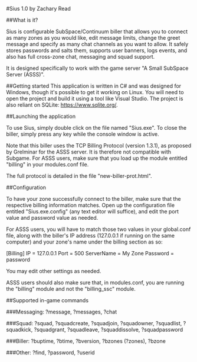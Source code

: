 #Sius 1.0
by Zachary Read


##What is it?

Sius is configurable SubSpace/Continuum biller that
allows you to connect as many zones as you would like,
edit message limits, change the greet message and specify
as many chat channels as you want to allow. It safely
stores passwords and salts them, supports user banners,
logs events, and also has full cross-zone chat, messaging
and squad support. 

It is designed specifically to work with the game server
"A Small SubSpace Server (ASSS)".

##Getting started
This application is written in C# and was designed for
Windows, though it's possible to get it working on
Linux. You will need to open the project and build it
using a tool like Visual Studio. The project is also
reliant on SQLite: https://www.sqlite.org/.


##Launching the application

To use Sius, simply double click on the file named
"Sius.exe". To close the biller, simply press any key
while the console window is active.

Note that this biller uses the TCP Billing Protocol
(version 1.3.1), as proposed by Grelminar for the ASSS
server. It is therefore not compatible with Subgame.
For ASSS users, make sure that you load up the module
entitled "billing" in your modules.conf file.

The full protocol is detailed in the file
"new-biller-prot.html".


##Configuration

To have your zone successfully connect to the biller,
make sure that the respective billing information
matches. Open up the configuration file entitled
"Sius.exe.config" (any text editor will suffice),
and edit the port value and password value as needed.

<add key="port" value="500" />
<add key="password" value="password" />

For ASSS users, you will have to match those two values
in your global.conf file, along with the biller's IP
address (127.0.0.1 if running on the same computer)
and your zone's name under the billing section as so:

[Billing]
IP = 127.0.0.1
Port = 500
ServerName = My Zone
Password = password

You may edit other settings as needed.

ASSS users should also make sure that, in modules.conf,
you are running the "billing" module and not the
"billing_ssc" module.

##Supported in-game commands

###Messaging:
?message, ?messages, ?chat

###Squad:
?squad, ?squadcreate, ?squadjoin, ?squadowner,
?squadlist, ?squadkick, ?squadgrant, ?squadleave,
?squaddissolve, ?squadpassword

###Biller:
?buptime, ?btime, ?bversion, ?bzones (?zones),
?bzone

###Other:
?find, ?password, ?userid
